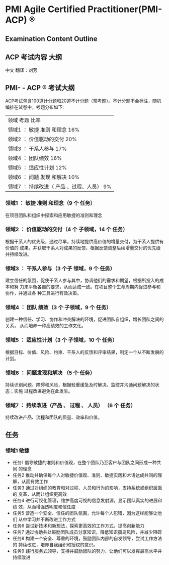 # PMI Agile Certified Practitioner(PMI-ACP) ®
## Examination Content Outline
## ACP  考试内容 大纲
中文 翻译：刘芳

## PMI- - ACP ®  考试大纲
ACP考试包含100道计分题和20道不计分题（预考题）。不计分题不会标注，随机编排在试卷中。考题分布如下:
<table>
   <tr>
      <td>领域  考题 比率</td>
   </tr>
   <tr>
      <td>领域1 ： 敏捷 准则 和理念  16%</td>
   </tr>
   <tr>
      <td>领域2 ： 价值驱动的交付 20%</td>
   </tr>
   <tr>
      <td>领域3 ： 干系人参与  17%</td>
   </tr>
   <tr>
      <td>领域4 ： 团队绩效  16%</td>
   </tr>
   <tr>
      <td>领域5 ： 适应性计划  12%</td>
   </tr>
   <tr>
      <td>领域6 ： 问题 发现 和解决  10%</td>
   </tr>
   <tr>
      <td>领域7 ： 持续改进（ 产品 、过程、人员）  9%</td>
   </tr>
</table>

### 领域1 ： 敏捷 准则 和理念（9 个 任务）
在项目团队和组织中探索和应用敏捷的准则和理念
### 领域2 ： 价值驱动的交付（4 个 子领域，14 个 任务）
根据干系人的优先级，通过尽早，持续地提供高价值的增量交付，为干系人提供有价值的
成果，并获取干系人对成果的反馈，根据反馈调整后续增量交付的优先级并持续改进。
### 领域3 ： 干系人参与（3 个子 领域，9 个 任务）
建立信任的氛围，促使干系人参与其中，协调他们的需求和期望，根据所投入的成本和努
力来平衡各自的要求，从而达成一致。在项目整个生命周期内促进参与和协作，并通过各
种工具进行有效决策。
### 领域4 ： 团队 绩效（3 个 子领域，9 个 任务）
创建一种信任、学习、协作和冲突解决的环境，促进团队自组织，增长团队之间的关系，
从而培养一种高绩效的工作文化。
### 领域5 ： 适应性计划（3 个 子领域，10 个 任务）
根据目标、价值、风险、约束、干系人的反馈和评审结果，制定一个从不断发展的计划。
### 领域6 ： 问题发现和解决 （5 个 任务）
持续识别问题、障碍和风险，根据轻重缓急及时解决。监控并沟通问题解决的状态；实施
过程改进避免在此发生。
### 领域7 ： 持续改进（产品 、 过程 、 人员） （6 个 任务）
持续改进产品、流程和团队的质量、效率和价值。

## 任务

### 领域1  敏捷
* 任务1  倡导敏捷的准则和价值观，在整个团队乃至客户与团队之间形成一种共同
的理念
* 任务2  推动并确保每个人对敏捷价值观、准则、敏捷实践和术语达成共同的理
解，从而有效工作
* 任务3  通过对组织的教育和对过程、人员和行为的影响，支持系统或组织层面的
变革，从而让组织更高效
* 任务4  进行可视化管理，维护高度可视的信息发射源，显示团队真实的进展和绩
效，从而增强透明度和信任度
* 任务5  营造一个安全、信任的团队氛围，允许每个人犯错，因为这样能够让他们
从中学习并不断改进工作方式
* 任务6  尝试新技术和新想法，探索更高效的工作方式，提高创新能力
* 任务7  通过协助共处鼓励团队成员分享知识，降低知识孤岛风险，并减少阻碍
* 任务8  构建一个安全、尊重的环境，鼓励团队内部的自发领导，尝试工作方法的
持续改进，培养自我组织和授权的意识。
* 任务9  践行服务式领导，支持并鼓励团队的努力，让他们可以发挥最高水平并持续改进
